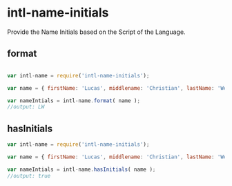 # intl-name-initials

Provide the Name Initials based on the Script of the Language.


## format
```javascript

var intl-name = require('intl-name-initials');

var name = { firstName: 'Lucas', middlename: 'Christian', lastName: 'Welti'};

var nameIntials = intl-name.format( name ); 
//output: LW
```

## hasInitials

```javascript
var intl-name = require('intl-name-initials');

var name = { firstName: 'Lucas', middlename: 'Christian', lastName: 'Welti'};

var nameIntials = intl-name.hasInitials( name ); 
//output: true
```

